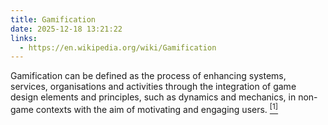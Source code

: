 ```yaml
---
title: Gamification
date: 2025-12-18 13:21:22
links:
  - https://en.wikipedia.org/wiki/Gamification
---
```


Gamification can be defined as the process of enhancing systems, services, organisations and activities through the integration of game design elements and principles, such as dynamics and mechanics, in non-game contexts with the aim of motivating and engaging users. [<sup>[1]</sup>]({{page.links[0]}})
